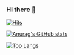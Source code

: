 ### Hi there 👋

<!--
**kimbackdoo/kimbackdoo** is a ✨ _special_ ✨ repository because its `README.md` (this file) appears on your GitHub profile.

Here are some ideas to get you started:

- 🔭 I’m currently working on ...
- 🌱 I’m currently learning ...
- 👯 I’m looking to collaborate on ...
- 🤔 I’m looking for help with ...
- 💬 Ask me about ...
- 📫 How to reach me: ...
- 😄 Pronouns: ...
- ⚡ Fun fact: ...
-->

[![Hits](https://hits.seeyoufarm.com/api/count/incr/badge.svg?url=https%3A%2F%2Fgithub.com%2Fkimbackdoo&count_bg=%23C7796B&title_bg=%236C6C6C&icon=&icon_color=%23E7E7E7&title=hits&edge_flat=false)](https://hits.seeyoufarm.com)

[![Anurag's GitHub stats](https://github-readme-stats.vercel.app/api?username=kimbackdoo&show_icons=true&theme=highcontrast)](https://github.com/kimbackdoo/github-readme-stats)

[![Top Langs](https://github-readme-stats.vercel.app/api/top-langs/?username=kimbackdoo)](https://github.com/kimbackdoo/kimbackdoo)
